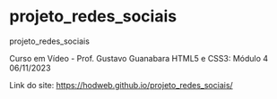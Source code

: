 # projeto_redes_sociais
 projeto_redes_sociais

 Curso em Vídeo - Prof. Gustavo Guanabara
 HTML5 e CSS3: Módulo 4
 06/11/2023

Link do site:
 https://hodweb.github.io/projeto_redes_sociais/
